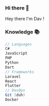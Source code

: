 ### Hi there 👋
Hey there I'm Dav !

### Knowledge 📚
```csharp
// Languages
C#
JavaScript
PHP
Python
Dart
// Frameworks  
Laravel
React
Flutter
// DevOps
Git (duh)
Docker
```

<!--
**Dav0105/Dav0105** is a ✨ _special_ ✨ repository because its `README.md` (this file) appears on your GitHub profile.

Here are some ideas to get you started:

- 🔭 I’m currently working on ...
- 🌱 I’m currently learning ...
- 👯 I’m looking to collaborate on ...
- 🤔 I’m looking for help with ...
- 💬 Ask me about ...
- 📫 How to reach me: ...
- 😄 Pronouns: ...
- ⚡ Fun fact: ...
-->
